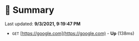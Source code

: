 # 📖 Summary
Last updated: **9/3/2021, 9:19:47 PM**

- `GET` [https://google.com](https://google.com) - **Up** (138ms)
